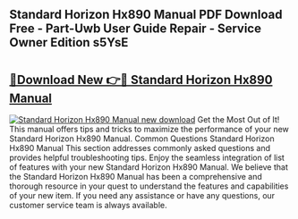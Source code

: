 ## Standard Horizon Hx890 Manual PDF Download Free - Part-Uwb User Guide Repair - Service Owner Edition s5YsE

# <h2><a href="http://cf12824.oget.top/?id=Standard+Horizon+Hx890+Manual">🔗Download New 👉🔴 Standard Horizon Hx890 Manual</a></h2>

[![Standard Horizon Hx890 Manual new download](https://i.imgur.com/5g1atiW.png)](http://cf12824.oget.top/?id=Standard+Horizon+Hx890+Manual)
Get the Most Out of It! This manual offers tips and tricks to maximize the performance of your new Standard Horizon Hx890 Manual. Common Questions Standard Horizon Hx890 Manual This section addresses commonly asked questions and provides helpful troubleshooting tips. Enjoy the seamless integration of list of features with your new Standard Horizon Hx890 Manual. We believe that the Standard Horizon Hx890 Manual has been a comprehensive and thorough resource in your quest to understand the features and capabilities of your new item. If you need any assistance or have any questions, our customer service team is always available.
